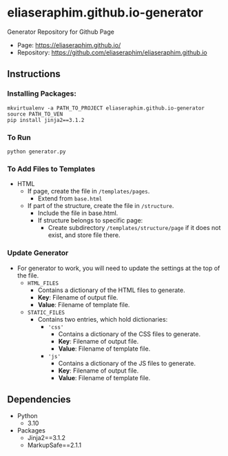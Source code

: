 # eliaseraphim.github.io-generator

Generator Repository for Github Page
- Page: https://eliaseraphim.github.io/
- Repository: https://github.com/eliaseraphim/eliaseraphim.github.io

## Instructions
### Installing Packages:
```
mkvirtualenv -a PATH_TO_PROJECT eliaseraphim.github.io-generator
source PATH_TO_VEN
pip install jinja2==3.1.2
```

### To Run
`python generator.py`

### To Add Files to Templates
- HTML
  - If page, create the file in `/templates/pages`.
    - Extend from `base.html`
  - If part of the structure, create the file in `/structure`.
    - Include the file in base.html.
    - If structure belongs to specific page:
      - Create subdirectory `/templates/structure/page` if it does not exist, and store file there.

### Update Generator
- For generator to work, you will need to update the settings at the top of the file.
  - `HTML_FILES`
    - Contains a dictionary of the HTML files to generate.
    - __Key__: Filename of output file.
    - __Value__: Filename of template file.
  - `STATIC_FILES`
    - Contains two entries, which hold dictionaries:
      - `'css'`
        - Contains a dictionary of the CSS files to generate.
        - __Key__: Filename of output file.
        - __Value__: Filename of template file.
      - `'js'`
        - Contains a dictionary of the JS files to generate.
        - __Key__: Filename of output file.
        - __Value__: Filename of template file.

## Dependencies
- Python
  - 3.10
- Packages
  - Jinja2==3.1.2
  - MarkupSafe==2.1.1